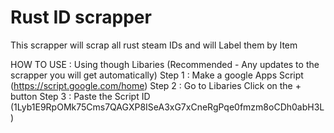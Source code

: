 # Rust ID scrapper
This scrapper will scrap all rust steam IDs and will Label them by Item

HOW TO USE :
Using though Libaries (Recommended - Any updates to the scrapper you will get automatically)
  Step 1 : Make a google Apps Script (https://script.google.com/home)
  Step 2 : Go to Libaries Click on the + button 
  Step 3 : Paste the Script ID (1Lyb1E9RpOMk75Cms7QAGXP8ISeA3xG7xCneRgPqe0fmzm8oCDh0abH3L)
